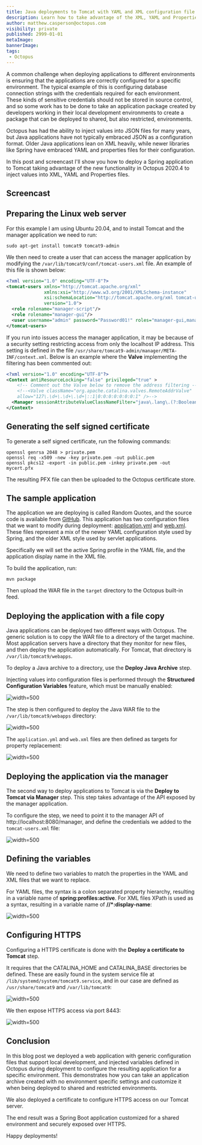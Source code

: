 ```yaml
---
title: Java deployments to Tomcat with YAML and XML configuration file replacements
description: Learn how to take advantage of the XML, YAML and Properties configuration file replacement when deploying Java applications.
author: matthew.casperson@octopus.com
visibility: private
published: 2999-01-01
metaImage: 
bannerImage: 
tags:
 - Octopus
---
```


A common challenge when deploying applications to different environments is ensuring that the applications are correctly configured for a specific environment. The typical example of this is configuring database connection strings with the credentials required for each environment. These kinds of sensitive credentials should not be stored in source control, and so some work has to be done to take an application package created by developers working in their local development environments to create a package that can be deployed to shared, but also restricted, environments.

Octopus has had the ability to inject values into JSON files for many years, but Java applications have not typically embraced JSON as a configuration format. Older Java applications lean on XML heavily, while newer libraries like Spring have embraced YAML and properties files for their configuration.

In this post and screencast I'll show you how to deploy a Spring application to Tomcat taking advantage of the new functionality in Octopus 2020.4 to inject values into XML, YAML and Properties files.

## Screencast

## Preparing the Linux web server

For this example I am using Ubuntu 20.04, and to install Tomcat and the manager application we need to run:

```
sudo apt-get install tomcat9 tomcat9-admin
```

We then need to create a user that can access the manager application by modifying the `/var/lib/tomcat9/conf/tomcat-users.xml` file. An example of this file is shown below:

```xml
<?xml version="1.0" encoding="UTF-8"?>
<tomcat-users xmlns="http://tomcat.apache.org/xml"
              xmlns:xsi="http://www.w3.org/2001/XMLSchema-instance"
              xsi:schemaLocation="http://tomcat.apache.org/xml tomcat-users.xsd"
              version="1.0">
  <role rolename="manager-script"/>
  <role rolename="manager-gui"/>
  <user username="admin" password="Password01!" roles="manager-gui,manager-script"/>
</tomcat-users>
```

If you run into issues access the manager application, it may be because of a security setting restricting access from only the localhost IP address. This setting is defined in the file `/usr/share/tomcat9-admin/manager/META-INF/context.xml`. Below is an example where the **Valve** implementing the filtering has been commented out:

```xml
<?xml version="1.0" encoding="UTF-8"?>
<Context antiResourceLocking="false" privileged="true" >
    <!-- Comment out the Valve below to remove the address filtering -->
    <!--<Valve className="org.apache.catalina.valves.RemoteAddrValve"
    allow="127\.\d+\.\d+\.\d+|::1|0:0:0:0:0:0:0:1" />-->
  <Manager sessionAttributeValueClassNameFilter="java\.lang\.(?:Boolean|Integer|Long|Number|String)|org\.apache\.catalina\.filters\.CsrfPreventionFilter\$LruCache(?:\$1)?|java\.util\.(?:Linked)?HashMap"/>
</Context>
```

## Generating the self signed certificate

To generate a self signed certificate, run the following commands:

```
openssl genrsa 2048 > private.pem
openssl req -x509 -new -key private.pem -out public.pem
openssl pkcs12 -export -in public.pem -inkey private.pem -out mycert.pfx 
```

The resulting PFX file can then be uploaded to the Octopus certificate store.

## The sample application

The application we are deploying is called Random Quotes, and the source code is available from [GitHub](https://github.com/OctopusSamples/RandomQuotes-Java). This application has two configuration files that we want to modify during deployment: [application.yml](https://github.com/OctopusSamples/RandomQuotes-Java/blob/master/src/main/resources/application.yml) and [web.xml](https://github.com/OctopusSamples/RandomQuotes-Java/blob/master/src/main/webapp/WEB-INF/web.xml). These files represent a mix of the newer YAML configuration style used by Spring, and the older XML style used by servlet applications.

Specifically we will set the active Spring profile in the YAML file, and the application display name in the XML file.

To build the application, run:

```
mvn package
```

Then upload the WAR file in the `target` directory to the Octopus built-in feed.

## Deploying the application with a file copy

Java applications can be deployed two different ways with Octopus. The generic solution is to copy the WAR file to a directory of the target machine. Most application servers have a directory that they monitor for new files, and then deploy the application automatically. For Tomcat, that directory is `/var/lib/tomcat9/webapps`.

To deploy a Java archive to a directory, use the **Deploy Java Archive** step.

Injecting values into configuration files is performed through the **Structured Configuration Variables** feature, which must be manually enabled:

![](feature.png "width=500")

The step is then configured to deploy the Java WAR file to the `/var/lib/tomcat9/webapps` directory:

![](package-details.png "width=500")

The `application.yml` and `web.xml` files are then defined as targets for property replacement:

![](files.png "width=500")

## Deploying the application via the manager

The second way to deploy applications to Tomcat is via the **Deploy to Tomcat via Manager** step. This step takes advantage of the API exposed by the manager application.

To configure the step, we need to point it to the manager API of http://localhost:8080/manager, and define the credentials we added to the `tomcat-users.xml` file:

![](manager-details.png "width=500")

## Defining the variables

We need to define two variables to match the properties in the YAML and XML files that we want to replace.

For YAML files, the syntax is a colon separated property hierarchy, resulting in a variable name of **spring:profiles:active**. For XML files XPath is used as a syntax, resulting in a variable name of **//*:display-name**:

![](variables.png "width=500")

## Configuring HTTPS

Configuring a HTTPS certificate is done with the **Deploy a certificate to Tomcat** step.

It requires that the CATALINA_HOME and CATALINA_BASE directories be defined. These are easily found in the system service file at `/lib/systemd/system/tomcat9.service`, and in our case are defined as `/usr/share/tomcat9` and `/var/lib/tomcat9`:

![](catalina.png "width=500")

We then expose HTTPS access via port 8443:

![](port.png "width=500")

## Conclusion

In this blog post we deployed a web application with generic configuration files that support local development, and injected variables defined in Octopus during deployment to configure the resulting application for a specific environment. This demonstrates how you can take an application archive created with no environment specific settings and customize it when being deployed to shared and restricted environments.

We also deployed a certificate to configure HTTPS access on our Tomcat server.

The end result was a Spring Boot application customized for a shared environment and securely exposed over HTTPS.

Happy deployments!